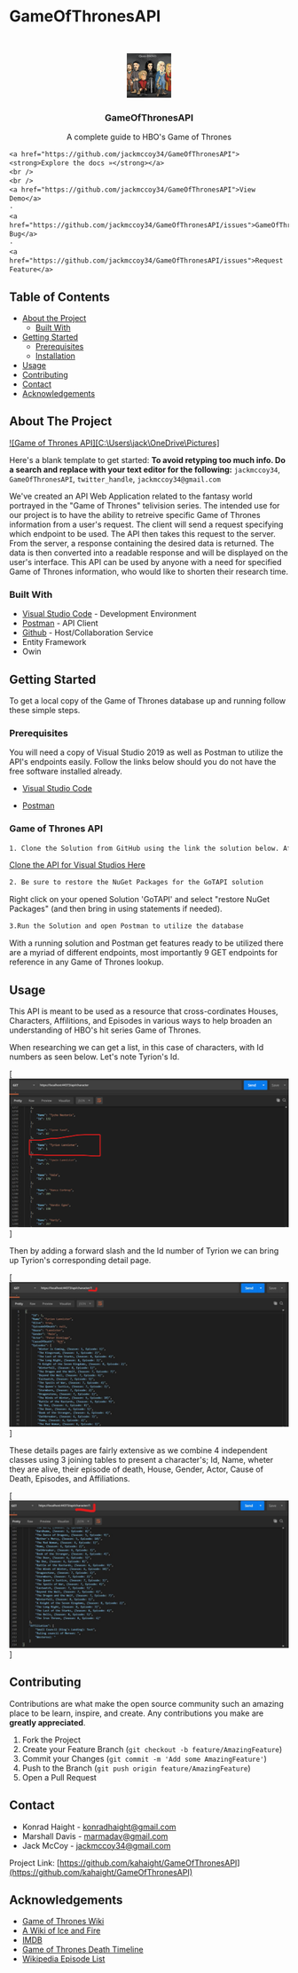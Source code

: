 # GameOfThronesAPI
<!-- PROJECT LOGO -->
<br />
<p align="center">


  <a href="https://github.com/jackmccoy34/GameOfThronesAPI">
    <img src="images/logo.png" alt="Logo" width="80" height="80">
  </a>

  <h3 align="center">GameOfThronesAPI</h3>

  <p align="center">
    A complete guide to HBO's Game of Thrones
    <br />

    <a href="https://github.com/jackmccoy34/GameOfThronesAPI"><strong>Explore the docs »</strong></a>
    <br />
    <br />
    <a href="https://github.com/jackmccoy34/GameOfThronesAPI">View Demo</a>
    ·
    <a href="https://github.com/jackmccoy34/GameOfThronesAPI/issues">GameOfThronesAPIrt Bug</a>
    ·
    <a href="https://github.com/jackmccoy34/GameOfThronesAPI/issues">Request Feature</a>
  </p>
</p>



<!-- TABLE OF CONTENTS -->
## Table of Contents

* [About the Project](#about-the-project)
  * [Built With](#built-with)
* [Getting Started](#getting-started)
  * [Prerequisites](#prerequisites)
  * [Installation](#installation)
* [Usage](#usage)
* [Contributing](#contributing)
* [Contact](#contact)
* [Acknowledgements](#acknowledgements)



<!-- ABOUT THE PROJECT -->
## About The Project

[![Game of Thrones API][C:\Users\jack\OneDrive\Pictures]](https://github.com/kahaight/GameOfThronesAPI)

Here's a blank template to get started:
**To avoid retyping too much info. Do a search and replace with your text editor for the following:**
`jackmccoy34`, `GameOfThronesAPI`, `twitter_handle`, `jackmccoy34@gmail.com`

We've created an API Web Application related to the fantasy world portrayed in the "Game of Thrones" telivision series.
The intended use for our project is to have the ability to retreive specific Game of Thrones information from a user's request. 
The client will send a request specifying which endpoint to be used. The API then takes this request to the server. 
From the server, a response containing the desired data is returned. The data is then converted into a readable response and 
will be displayed on the user's interface. This API can be used by anyone with a need for specified Game of Thrones
information, who would like to shorten their research time.  

### Built With

* [Visual Studio Code](https://visualstudio.microsoft.com/downloads/) - Development Environment
* [Postman](https://www.postman.com/) - API Client
* [Github](https://github.com/kahaight/GameOfThronesAPI) - Host/Collaboration Service
* Entity Framework
* Owin


<!-- GETTING STARTED -->
## Getting Started

To get a local copy of the Game of Thrones database up and running follow these simple steps.

### Prerequisites

You will need a copy of Visual Studio 2019 as well as Postman to utilize the API's endpoints easily. Follow the links below should you do not have the free software installed already.
* [Visual Studio Code](https://visualstudio.microsoft.com/downloads/)

* [Postman](https://www.postman.com/)


### Game of Thrones API
```sh 
1. Clone the Solution from GitHub using the link the solution below. After navigating there and cloning open using Visual Studio.
```
[Clone the API for Visual Studios Here](https://github.com/kahaight/GameOfThronesAPI)


```sh
2. Be sure to restore the NuGet Packages for the GoTAPI solution
```
Right click on your opened Solution 'GoTAPI' and select "restore NuGet Packages" (and then bring in using statements if needed).


```sh
3.Run the Solution and open Postman to utilize the database
```
With a running solution and Postman get features ready to be utilized there are a myriad of different endpoints, most importantly 9 GET endpoints for reference in any Game of Thrones lookup.


<!-- USAGE EXAMPLES -->
## Usage
This API is meant to be used as a resource that cross-cordinates Houses, Characters, Affilitions, and Episodes in various ways to help broaden an understanding of HBO's hit series Game of Thrones.


When researching we can get a list, in this case of characters, with Id numbers as seen below. Let's note Tyrion's Id.

[![Character List Screen Shot][screenshot-1]]


Then by adding a forward slash and the Id number of Tyrion we can bring up Tyrion's corresponding detail page.

[![Tyrion First Detail Page][screenshot-2]]


These details pages are fairly extensive as we combine 4 independent classes using 3 joining tables to present a character's; Id, Name, wheter they are alive, their episode of death, House, Gender, Actor, Cause of Death, Episodes, and Affiliations.

[![Tyrion Second Detail Page][screenshot-3]] 


<!-- CONTRIBUTING -->
## Contributing

Contributions are what make the open source community such an amazing place to be learn, inspire, and create. Any contributions you make are **greatly appreciated**.

1. Fork the Project
2. Create your Feature Branch (`git checkout -b feature/AmazingFeature`)
3. Commit your Changes (`git commit -m 'Add some AmazingFeature'`)
4. Push to the Branch (`git push origin feature/AmazingFeature`)
5. Open a Pull Request

<!-- CONTACT -->
## Contact

* Konrad Haight - konradhaight@gmail.com
* Marshall Davis - marmadav@gmail.com
* Jack McCoy - jackmccoy34@gmail.com

Project Link: [https://github.com/kahaight/GameOfThronesAPI](https://github.com/kahaight/GameOfThronesAPI)

<!-- ACKNOWLEDGEMENTS -->
## Acknowledgements
* [Game of Thrones Wiki](https://gameofthrones.fandom.com/wiki/Game_of_Thrones_Wiki)
* [A Wiki of Ice and Fire](https://awoiaf.westeros.org/index.php/Main_Page)
* [IMDB](https://www.imdb.com/)
* [Game of Thrones Death Timeline](http://deathtimeline.com/)
* [Wikipedia Episode List](https://en.wikipedia.org/wiki/List_of_Game_of_Thrones_episodes)


<!-- MARKDOWN LINKS & IMAGES -->
<!-- https://www.markdownguide.org/basic-syntax/#reference-style-links -->
[contributors-shield]: https://img.shields.io/github/contributors/othneildrew/Best-README-Template.svg?style=flat-square
[contributors-url]: https://github.com/othneildrew/Best-README-Template/graphs/contributors
[forks-shield]: https://img.shields.io/github/forks/othneildrew/Best-README-Template.svg?style=flat-square
[forks-url]: https://github.com/othneildrew/Best-README-Template/network/members
[stars-shield]: https://img.shields.io/github/stars/othneildrew/Best-README-Template.svg?style=flat-square
[stars-url]: https://github.com/othneildrew/Best-README-Template/stargazers
[issues-shield]: https://img.shields.io/github/issues/othneildrew/Best-README-Template.svg?style=flat-square
[issues-url]: https://github.com/othneildrew/Best-README-Template/issues
[license-shield]: https://img.shields.io/github/license/othneildrew/Best-README-Template.svg?style=flat-square
[license-url]: https://github.com/othneildrew/Best-README-Template/blob/master/LICENSE.txt
[linkedin-shield]: https://img.shields.io/badge/-LinkedIn-black.svg?style=flat-square&logo=linkedin&colorB=555
[linkedin-url]: https://linkedin.com/in/othneildrew
[screenshot-1]: Images/CharacterList.png
[screenshot-2]: Images/Detail1.jpg
[screenshot-3]: Images/Detail2.jpg
